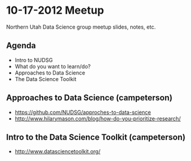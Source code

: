 # 10-17-2012 Meetup
Northern Utah Data Science group meetup slides, notes, etc.

## Agenda
- Intro to NUDSG
- What do you want to learn/do?
- Approaches to Data Science
- The Data Science Toolkit

## Approaches to Data Science (campeterson)
- https://github.com/NUDSG/approches-to-data-science
- http://www.hilarymason.com/blog/how-do-you-prioritize-research/

## Intro to the Data Science Toolkit (campeterson)
- http://www.datasciencetoolkit.org/
